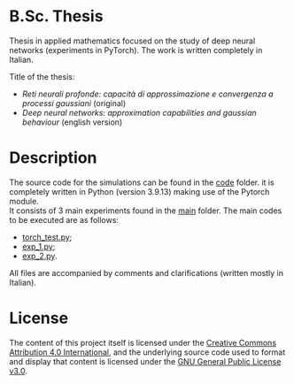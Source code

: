 # B.Sc. Thesis
<p> Thesis in applied mathematics focused on the study of deep neural networks (experiments in PyTorch). The work is written completely in Italian. <p>
Title of the thesis:
<ul>
  <li> <em>Reti neurali profonde: capacità di approssimazione e convergenza a processi gaussiani</em> (original) </li>
  <li> <em>Deep neural networks: approximation capabilities and gaussian behaviour</em> (english version) </li>
</ul>

# Description
The source code for the simulations can be found in the [code](https://github.com/caporali/bsc_thesis/tree/main/code) folder. it is completely written in Python (version 3.9.13) making use of the Pytorch module. <br>
It consists of 3 main experiments found in the [main](https://github.com/caporali/bsc_thesis/tree/main/code/main) folder. The main codes to be executed are as follows:
- [torch_test.py](https://github.com/caporali/bsc_thesis/tree/main/code/main/torch_test.py); 
- [exp_1.py](https://github.com/caporali/bsc_thesis/tree/main/code/main/exp_1.py); 
- [exp_2.py](https://github.com/caporali/bsc_thesis/tree/main/code/main/exp_2.py). 

All files are accompanied by comments and clarifications (written mostly in Italian). <br>
  
# License
The content of this project itself is licensed under the [Creative Commons Attribution 4.0 International](https://creativecommons.org/licenses/by/4.0/), and the underlying source code used to format and display that content is licensed under the [GNU General Public License v3.0](https://github.com/caporali/bsc_thesis/blob/main/LICENSE).
